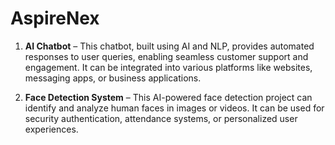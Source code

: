 # AspireNex

1. **AI Chatbot** – This chatbot, built using AI and NLP, provides automated responses to user queries, enabling seamless customer support and engagement. It can be integrated into various platforms like websites, messaging apps, or business applications.

2. **Face Detection System** – This AI-powered face detection project can identify and analyze human faces in images or videos. It can be used for security authentication, attendance systems, or personalized user experiences.
